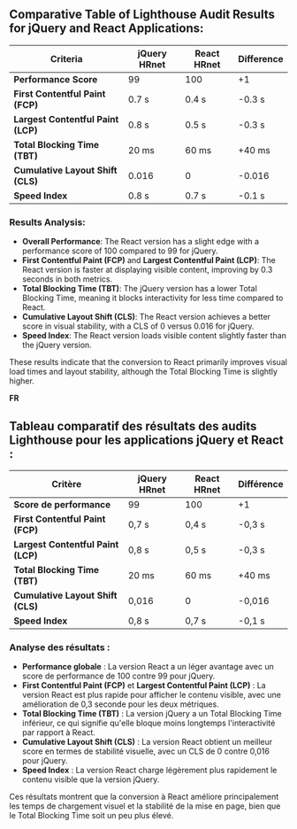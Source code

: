 ## Comparative Table of Lighthouse Audit Results for jQuery and React Applications:

| Criteria                           | jQuery HRnet | React HRnet | Difference |
| ---------------------------------- | ------------ | ----------- | ---------- |
| **Performance Score**              | 99           | 100         | +1         |
| **First Contentful Paint (FCP)**   | 0.7 s        | 0.4 s       | -0.3 s     |
| **Largest Contentful Paint (LCP)** | 0.8 s        | 0.5 s       | -0.3 s     |
| **Total Blocking Time (TBT)**      | 20 ms        | 60 ms       | +40 ms     |
| **Cumulative Layout Shift (CLS)**  | 0.016        | 0           | -0.016     |
| **Speed Index**                    | 0.8 s        | 0.7 s       | -0.1 s     |

### Results Analysis:

- **Overall Performance**: The React version has a slight edge with a performance score of 100 compared to 99 for jQuery.
- **First Contentful Paint (FCP)** and **Largest Contentful Paint (LCP)**: The React version is faster at displaying visible content, improving by 0.3 seconds in both metrics.
- **Total Blocking Time (TBT)**: The jQuery version has a lower Total Blocking Time, meaning it blocks interactivity for less time compared to React.
- **Cumulative Layout Shift (CLS)**: The React version achieves a better score in visual stability, with a CLS of 0 versus 0.016 for jQuery.
- **Speed Index**: The React version loads visible content slightly faster than the jQuery version.

These results indicate that the conversion to React primarily improves visual load times and layout stability, although the Total Blocking Time is slightly higher.

**FR**

## Tableau comparatif des résultats des audits Lighthouse pour les applications jQuery et React :

| Critère                            | jQuery HRnet | React HRnet | Différence |
| ---------------------------------- | ------------ | ----------- | ---------- |
| **Score de performance**           | 99           | 100         | +1         |
| **First Contentful Paint (FCP)**   | 0,7 s        | 0,4 s       | -0,3 s     |
| **Largest Contentful Paint (LCP)** | 0,8 s        | 0,5 s       | -0,3 s     |
| **Total Blocking Time (TBT)**      | 20 ms        | 60 ms       | +40 ms     |
| **Cumulative Layout Shift (CLS)**  | 0,016        | 0           | -0,016     |
| **Speed Index**                    | 0,8 s        | 0,7 s       | -0,1 s     |

### Analyse des résultats :

- **Performance globale** : La version React a un léger avantage avec un score de performance de 100 contre 99 pour jQuery.
- **First Contentful Paint (FCP)** et **Largest Contentful Paint (LCP)** : La version React est plus rapide pour afficher le contenu visible, avec une amélioration de 0,3 seconde pour les deux métriques.
- **Total Blocking Time (TBT)** : La version jQuery a un Total Blocking Time inférieur, ce qui signifie qu'elle bloque moins longtemps l'interactivité par rapport à React.
- **Cumulative Layout Shift (CLS)** : La version React obtient un meilleur score en termes de stabilité visuelle, avec un CLS de 0 contre 0,016 pour jQuery.
- **Speed Index** : La version React charge légèrement plus rapidement le contenu visible que la version jQuery.

Ces résultats montrent que la conversion à React améliore principalement les temps de chargement visuel et la stabilité de la mise en page, bien que le Total Blocking Time soit un peu plus élevé.
